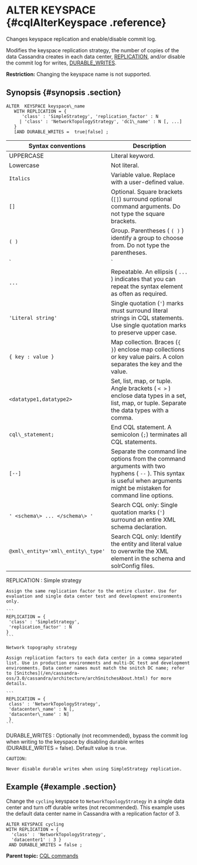 # ALTER KEYSPACE {#cqlAlterKeyspace .reference}

Changes keyspace replication and enable/disable commit log.

Modifies the keyspace replication strategy, the number of copies of the data Cassandra creates in each data center, [REPLICATION](cqlAlterKeyspace.md#cqlKeyspaceReplication), and/or disable the commit log for writes, [DURABLE\_WRITES](cqlAlterKeyspace.md#cqlKeyspaceDURABLE_WRITES).

**Restriction:** Changing the keyspace name is not supported.

## Synopsis {#synopsis .section}

```
ALTER  KEYSPACE keyspace\_name 
   WITH REPLICATION = { 
      'class' : 'SimpleStrategy', 'replication_factor' : N  
     | 'class' : 'NetworkTopologyStrategy', 'dc1\_name' : N [, ...] 
   }
   [AND DURABLE_WRITES =  true|false] ;
```

|Syntax conventions|Description|
|------------------|-----------|
|UPPERCASE|Literal keyword.|
|Lowercase|Not literal.|
|`Italics`|Variable value. Replace with a user-defined value.|
|`[]`|Optional. Square brackets \(`[]`\) surround optional command arguments. Do not type the square brackets.|
|`( )`|Group. Parentheses \( `( )` \) identify a group to choose from. Do not type the parentheses.|
|`|`|Or. A vertical bar \(`|`\) separates alternative elements. Type any one of the elements. Do not type the vertical bar.|
|`...`|Repeatable. An ellipsis \( `...` \) indicates that you can repeat the syntax element as often as required.|
|`'Literal string'`|Single quotation \(`'`\) marks must surround literal strings in CQL statements. Use single quotation marks to preserve upper case.|
|`{ key : value }`|Map collection. Braces \(`{ }`\) enclose map collections or key value pairs. A colon separates the key and the value.|
|`<datatype1,datatype2>`|Set, list, map, or tuple. Angle brackets \( `< >` \) enclose data types in a set, list, map, or tuple. Separate the data types with a comma.|
|`cql\_statement;`|End CQL statement. A semicolon \(`;`\) terminates all CQL statements.|
|`[--]`|Separate the command line options from the command arguments with two hyphens \( `--` \). This syntax is useful when arguments might be mistaken for command line options.|
|`' <schema\> ... </schema\> '`|Search CQL only: Single quotation marks \(`'`\) surround an entire XML schema declaration.|
|`@xml\_entity='xml\_entity\_type'`|Search CQL only: Identify the entity and literal value to overwrite the XML element in the schema and solrConfig files.|

 REPLICATION
 :   Simple strategy

    Assign the same replication factor to the entire cluster. Use for evaluation and single data center test and development environments only.

    ```
    REPLICATION = { 
     'class' : 'SimpleStrategy', 
     'replication_factor' : N 
    }
    ```

    Network topography strategy

    Assign replication factors to each data center in a comma separated list. Use in production environments and multi-DC test and development environments. Data center names must match the snitch DC name; refer to [Snitches](/en/cassandra-oss/3.0/cassandra/architecture/archSnitchesAbout.html) for more details.

    ```
    REPLICATION = { 
     class' : 'NetworkTopologyStrategy', 
     'datacenter\_name' : N [, 
     'datacenter\_name' : N] 
     }
    ```

  DURABLE\_WRITES
 :   Optionally \(not recommended\), bypass the commit log when writing to the keyspace by disabling durable writes \(DURABLE\_WRITES = false\). Default value is `true`.

    CAUTION:

    Never disable durable writes when using SimpleStrategy replication.

 ## Example {#example .section}

Change the `cycling` keyspace to `NetworkTopologyStrategy` in a single data center and turn off durable writes \(not recommended\). This example uses the default data center name in Cassandra with a replication factor of 3.

```screen
ALTER KEYSPACE cycling
WITH REPLICATION = { 
  'class' : 'NetworkTopologyStrategy',
  'datacenter1' : 3 } 
 AND DURABLE_WRITES = false ;
```

**Parent topic:** [CQL commands](../../cql/cql_reference/cqlCommandsTOC.md)

